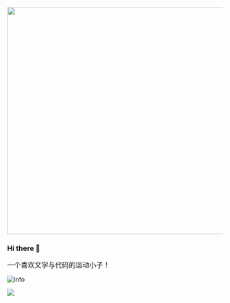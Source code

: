 <div align="center">
  <img src="https://github.com/TieMuZhen/TieMuZhen/blob/main/header_.jpeg" height= 530 width=1000 />
</div>

### Hi there 👋
<font face="微软雅黑" size=3>一个喜欢文学与代码的运动小子！:running:</font>

![info](https://github-readme-stats.vercel.app/api?username=TieMuZhen&show_icons=true&count_private=true&hide=prs&theme=tokyonight)

![](https://img.shields.io/badge/%E5%86%99%E4%BD%9C%E5%B7%A5%E5%85%B7-VS%20Code-blue)
<!--
**TieMuZhen/TieMuZhen** is a ✨ _special_ ✨ repository because its `README.md` (this file) appears on your GitHub profile.

Here are some ideas to get you started:

- 🔭 I’m currently working on ...
- 🌱 I’m currently learning ...
- 👯 I’m looking to collaborate on ...
- 🤔 I’m looking for help with ...
- 💬 Ask me about ...
- 📫 How to reach me: ...
- 😄 Pronouns: ...
- ⚡ Fun fact: ...
-->
